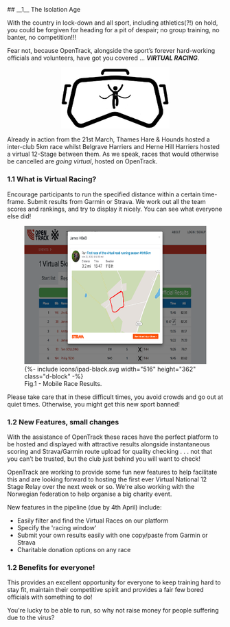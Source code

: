 <div markdown="1" data-aos="fade-up">
## __1__ The Isolation Age

With the country in lock-down and all sport, including athletics(?!) on hold, you could be forgiven for heading for a pit of despair; no group training, no banter, no competition!!!

Fear not, because OpenTrack, alongside the sport’s forever hard-working officials and volunteers, have got you covered … <i><b>VIRTUAL RACING</b></i>.

<div style="margin-left: auto; margin-right: auto; width: 50%">
   <img src="/assets/img/logos/virtual_racing.png" width="430" >
</div>


Already in action from the 21st March, Thames Hare & Hounds hosted a inter-club 5km race whilst Belgrave Harriers and Herne Hill Harriers hosted a virtual 12-Stage between them. As we speak, races that would otherwise be cancelled are *going virtual*, hosted on OpenTrack.  


### 1.1 What is Virtual Racing?

Encourage participants to run the specified distance within a certain time-frame. Submit results from Garmin or Strava.  We work out all the team scores and rankings, and try to display it nicely.  You can see what everyone else did!

<div class="side-image side-image-centre tablet-shadow">
  <figure class="tablet-demo">
   <img src="/assets/img/screenshots/vr_results.png" class="screen" width="430" height="322">
   {%- include icons/ipad-black.svg width="516" height="362" class="d-block" -%}
  <figcaption>Fig.1 - Mobile Race Results.</figcaption>
  </figure> 
</div>




Please take care that in these difficult times, you avoid crowds and go out at quiet times.  Otherwise, you might get this new sport banned!

### 1.2 New Features, small changes

With the assistance of OpenTrack these races have the perfect platform to be hosted and displayed with attractive results alongside instantaneous scoring and Strava/Garmin route upload for quality checking . . . not that you can’t be trusted, but the club just behind you will want to check!

OpenTrack are working to provide some fun new features to help facilitate this and are looking forward to hosting the first ever Virtual National 12 Stage Relay over the next week or so.  We're also working with the Norwegian federation to help organise a big charity event.

New features in the pipeline (due by 4th April) include:

 - Easily filter and find the Virtual Races on our platform
 - Specify the 'racing window'
 - Submit your own results easily with one copy/paste from Garmin or Strava
 - Charitable donation options on any race 

### 1.2 Benefits for everyone!

This provides an excellent opportunity for everyone to keep training hard to stay fit, maintain their competitive spirit and provides a fair few bored officials with something to do!  

You're lucky to be able to run, so why not raise money for people suffering due to the virus?


</div>
